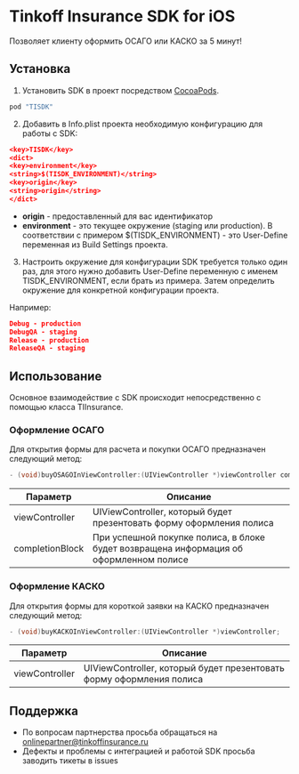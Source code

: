 # Tinkoff Insurance SDK for iOS

Позволяет клиенту оформить ОСАГО или КАСКО за 5 минут!

## Установка

1. Установить SDK в проект посредством [CocoaPods](http://cocoapods.org).

```ruby
pod "TISDK"
```

2. Добавить в Info.plist проекта необходимую конфигурацию для работы с SDK:

```json
<key>TISDK</key>
<dict>
<key>environment</key>
<string>$(TISDK_ENVIRONMENT)</string>
<key>origin</key>
<string>origin</string>
</dict>
```
- **origin** - предоставленный для вас идентификатор
- **environment** - это текущее окружение (staging или production). В соответствии с примером $(TISDK_ENVIRONMENT) - это User-Define переменная из Build Settings проекта.

3. Настроить окружение для конфигурации SDK требуется только один раз, для этого нужно добавить User-Define переменную с именем TISDK_ENVIRONMENT, если брать из примера. Затем определить окружение для конкретной конфигурации проекта.

Например:

```json
Debug - production
DebugQA - staging
Release - production
ReleaseQA - staging
```

## Использование

Основное взаимодействие с SDK происходит непосредственно с помощью класса TIInsurance.

### Оформление ОСАГО

Для открытия формы для расчета и покупки ОСАГО предназначен следующий метод:

```objective-c
- (void)buyOSAGOInViewController:(UIViewController *)viewController completionBlock:(void (^ _Nullable)(TIPolicyInfo *))completionBlock;
```

| Параметр        | Описание                                                                               |
|-----------------|----------------------------------------------------------------------------------------|
| viewController  | UIViewController, который будет презентовать форму оформления полиса                   |
| completionBlock | При успешной покупке полиса, в блоке будет возвращена информация об оформленном полисе |

### Оформление КАСКО

Для открытия формы для короткой заявки на КАСКО предназначен следующий метод:

```objective-c
- (void)buyKACKOInViewController:(UIViewController *)viewController;
```

| Параметр        | Описание                                                                               |
|-----------------|----------------------------------------------------------------------------------------|
| viewController  | UIViewController, который будет презентовать форму оформления полиса                   |

## Поддержка

- По вопросам партнерства просьба обращаться на onlinepartner@tinkoffinsurance.ru
- Дефекты и проблемы с интеграцией и работой SDK просьба заводить тикеты в issues
